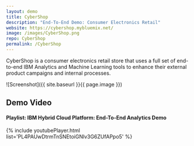```yaml
---
layout: demo
title: CyberShop
description: "End-To-End Demo: Consumer Electronics Retail"
website: https://cybershop.mybluemix.net/
image: /images/CyberShop.png
repo: CyberShop
permalink: /CyberShop
---
```


CyberShop is a consumer electronics retail store that uses a full set of end-to-end IBM Analytics and Machine Learning tools to enhance their external product campaigns and internal processes.

![Screenshot]({{ site.baseurl }}{{ page.image }})

## Demo Video

#### Playlist: IBM Hybrid Cloud Platform: End-To-End Analytics Demo

{% include youtubePlayer.html list='PL4PAUwDtrmTnSNEtoiGNlv3G6ZUfAPpo5' %}